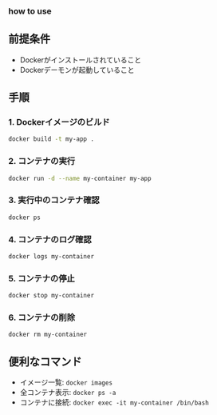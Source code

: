 ### how to use

## 前提条件
- Dockerがインストールされていること
- Dockerデーモンが起動していること

## 手順

### 1. Dockerイメージのビルド
```bash
docker build -t my-app .
```

### 2. コンテナの実行
```bash
docker run -d --name my-container my-app
```

### 3. 実行中のコンテナ確認
```bash
docker ps
```

### 4. コンテナのログ確認
```bash
docker logs my-container
```

### 5. コンテナの停止
```bash
docker stop my-container
```

### 6. コンテナの削除
```bash
docker rm my-container
```

## 便利なコマンド
- イメージ一覧: `docker images`
- 全コンテナ表示: `docker ps -a`
- コンテナに接続: `docker exec -it my-container /bin/bash`


